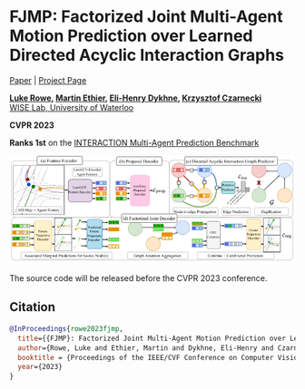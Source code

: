 # FJMP: Factorized Joint Multi-Agent Motion Prediction over Learned Directed Acyclic Interaction Graphs

  [Paper](https://arxiv.org/abs/2211.16197) | [Project Page](https://rluke22.github.io/FJMP)

**[Luke Rowe](https://www.linkedin.com/in/rluke22/), [Martin Ethier](https://www.linkedin.com/in/ethiermartin/), [Eli-Henry Dykhne](https://www.linkedin.com/in/henry-dykhne-ai), [Krzysztof Czarnecki](https://uwaterloo.ca/electrical-computer-engineering/profile/k2czarne)** \
[WISE Lab, University of Waterloo](https://uwaterloo.ca/waterloo-intelligent-systems-engineering-lab/)

**CVPR 2023**

**Ranks 1st** on the [INTERACTION Multi-Agent Prediction Benchmark](http://challenge.interaction-dataset.com/leader-board)

![img](misc/model.png)

The source code will be released before the CVPR 2023 conference.

## Citation

```bibtex
@InProceedings{rowe2023fjmp,
  title={{FJMP}: Factorized Joint Multi-Agent Motion Prediction over Learned Directed Acyclic Interaction Graphs},
  author={Rowe, Luke and Ethier, Martin and Dykhne, Eli-Henry and Czarnecki, Krzysztof},
  booktitle = {Proceedings of the IEEE/CVF Conference on Computer Vision and Pattern Recognition (CVPR)},
  year={2023}
}
```
